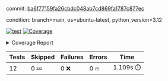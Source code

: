 commit: [ba6f77159fa26cbdc048ab7cd869fa1787c877ec](https://github.com/rcmdnk/inherit-docstring/tree/ba6f77159fa26cbdc048ab7cd869fa1787c877ec)

condition: branch=main, os=ubuntu-latest, python_version=3.12

[![test](https://github.com/rcmdnk/inherit-docstring/actions/workflows/test.yml/badge.svg)](https://github.com/rcmdnk/inherit-docstring/actions/runs/15988546851)
<a href="https://github.com/rcmdnk/inherit-docstring/blob/ba6f77159fa26cbdc048ab7cd869fa1787c877ec/README.md"><img alt="Coverage" src="https://img.shields.io/badge/Coverage-100%25-brightgreen.svg" /></a><details><summary>Coverage Report </summary><table><tr><th>File</th><th>Stmts</th><th>Miss</th><th>Cover</th></tr><tbody><tr><td><b>TOTAL</b></td><td><b>114</b></td><td><b>0</b></td><td><b>100%</b></td></tr></tbody></table></details>

| Tests | Skipped | Failures | Errors | Time |
| ----- | ------- | -------- | -------- | ------------------ |
| 12 | 0 :zzz: | 0 :x: | 0 :fire: | 1.109s :stopwatch: |

